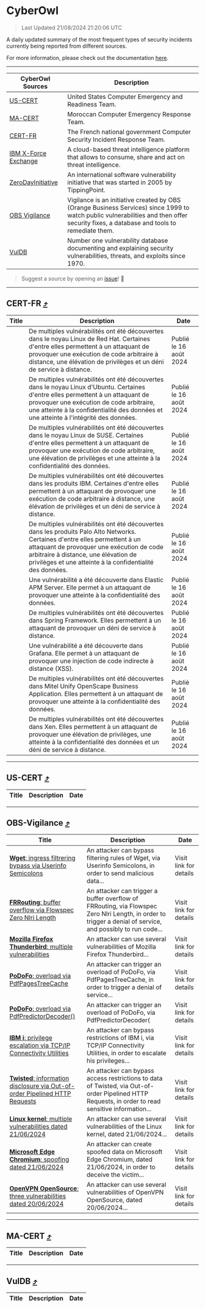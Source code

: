 
 <div id='top'></div>

# CyberOwl

 > Last Updated 21/08/2024 21:20:06 UTC
 
 A daily updated summary of the most frequent types of security incidents currently being reported from different sources.
 
 For more information, please check out the documentation [here](./docs/README.md).
 
 ---
 |CyberOwl Sources|Description|
 |---|---|
 |[US-CERT](#us-cert-arrow_heading_up)|United States Computer Emergency and Readiness Team.|
 |[MA-CERT](#ma-cert-arrow_heading_up)|Moroccan Computer Emergency Response Team.|
 |[CERT-FR](#cert-fr-arrow_heading_up)|The French national government Computer Security Incident Response Team.|
 |[IBM X-Force Exchange](#ibmcloud-arrow_heading_up)|A cloud-based threat intelligence platform that allows to consume, share and act on threat intelligence.|
 |[ZeroDayInitiative](#zerodayinitiative-arrow_heading_up)|An international software vulnerability initiative that was started in 2005 by TippingPoint.|
 |[OBS Vigilance](#obs-vigilance-arrow_heading_up)|Vigilance is an initiative created by OBS (Orange Business Services) since 1999 to watch public vulnerabilities and then offer security fixes, a database and tools to remediate them.|
 |[VulDB](#vuldb-arrow_heading_up)|Number one vulnerability database documenting and explaining security vulnerabilities, threats, and exploits since 1970.|
 
 > Suggest a source by opening an [issue](https://github.com/karimhabush/cyberowl/issues)! :raised_hands:
 ---

## CERT-FR [:arrow_heading_up:](#cyberowl)

 |Title|Description|Date|
 |---|---|---|
 |[](https://www.cert.ssi.gouv.fr/avis/CERTFR-2024-AVI-0695/)|De multiples vulnérabilités ont été découvertes dans le noyau Linux de Red Hat. Certaines d'entre elles permettent à un attaquant de provoquer une exécution de code arbitraire à distance, une élévation de privilèges et un déni de service à distance.|Publié le 16 août 2024|
 |[](https://www.cert.ssi.gouv.fr/avis/CERTFR-2024-AVI-0694/)|De multiples vulnérabilités ont été découvertes dans le noyau Linux d'Ubuntu. Certaines d'entre elles permettent à un attaquant de provoquer une exécution de code arbitraire, une atteinte à la confidentialité des données et une atteinte à l'intégrité des données.|Publié le 16 août 2024|
 |[](https://www.cert.ssi.gouv.fr/avis/CERTFR-2024-AVI-0693/)|De multiples vulnérabilités ont été découvertes dans le noyau Linux de SUSE. Certaines d'entre elles permettent à un attaquant de provoquer une exécution de code arbitraire, une élévation de privilèges et une atteinte à la confidentialité des données.|Publié le 16 août 2024|
 |[](https://www.cert.ssi.gouv.fr/avis/CERTFR-2024-AVI-0692/)|De multiples vulnérabilités ont été découvertes dans les produits IBM. Certaines d'entre elles permettent à un attaquant de provoquer une exécution de code arbitraire à distance, une élévation de privilèges et un déni de service à distance.|Publié le 16 août 2024|
 |[](https://www.cert.ssi.gouv.fr/avis/CERTFR-2024-AVI-0691/)|De multiples vulnérabilités ont été découvertes dans les produits Palo Alto Networks. Certaines d'entre elles permettent à un attaquant de provoquer une exécution de code arbitraire à distance, une élévation de privilèges et une atteinte à la confidentialité des données.|Publié le 16 août 2024|
 |[](https://www.cert.ssi.gouv.fr/avis/CERTFR-2024-AVI-0690/)|Une vulnérabilité a été découverte dans Elastic APM Server. Elle permet à un attaquant de provoquer une atteinte à la confidentialité des données.|Publié le 16 août 2024|
 |[](https://www.cert.ssi.gouv.fr/avis/CERTFR-2024-AVI-0689/)|De multiples vulnérabilités ont été découvertes dans Spring Framework. Elles permettent à un attaquant de provoquer un déni de service à distance.|Publié le 16 août 2024|
 |[](https://www.cert.ssi.gouv.fr/avis/CERTFR-2024-AVI-0688/)|Une vulnérabilité a été découverte dans Grafana. Elle permet à un attaquant de provoquer une injection de code indirecte à distance (XSS).|Publié le 16 août 2024|
 |[](https://www.cert.ssi.gouv.fr/avis/CERTFR-2024-AVI-0687/)|De multiples vulnérabilités ont été découvertes dans Mitel Unify OpenScape Business Application. Elles permettent à un attaquant de provoquer une atteinte à la confidentialité des données.|Publié le 16 août 2024|
 |[](https://www.cert.ssi.gouv.fr/avis/CERTFR-2024-AVI-0686/)|De multiples vulnérabilités ont été découvertes dans Xen. Elles permettent à un attaquant de provoquer une élévation de privilèges, une atteinte à la confidentialité des données et un déni de service à distance.|Publié le 16 août 2024|
 
 ---

## US-CERT [:arrow_heading_up:](#cyberowl)

 |Title|Description|Date|
 |---|---|---|
 
 ---

## OBS-Vigilance [:arrow_heading_up:](#cyberowl)

 |Title|Description|Date|
 |---|---|---|
 |[<a href="https://vigilance.fr/vulnerability/Wget-ingress-filtrering-bypass-via-Userinfo-Semicolons-44571" class="noirorange"><b>Wget</b>: ingress filtrering bypass via Userinfo Semicolons</a>](https://vigilance.fr/vulnerability/Wget-ingress-filtrering-bypass-via-Userinfo-Semicolons-44571)|An attacker can bypass filtering rules of Wget, via Userinfo Semicolons, in order to send malicious data...|Visit link for details|
 |[<a href="https://vigilance.fr/vulnerability/FRRouting-buffer-overflow-via-Flowspec-Zero-Nlri-Length-42937" class="noirorange"><b>FRRouting</b>: buffer overflow via Flowspec Zero Nlri Length</a>](https://vigilance.fr/vulnerability/FRRouting-buffer-overflow-via-Flowspec-Zero-Nlri-Length-42937)|An attacker can trigger a buffer overflow of FRRouting, via Flowspec Zero Nlri Length, in order to trigger a denial of service, and possibly to run code...|Visit link for details|
 |[<a href="https://vigilance.fr/vulnerability/Mozilla-Firefox-Thunderbird-multiple-vulnerabilities-42934" class="noirorange"><b>Mozilla Firefox  Thunderbird</b>: multiple vulnerabilities</a>](https://vigilance.fr/vulnerability/Mozilla-Firefox-Thunderbird-multiple-vulnerabilities-42934)|An attacker can use several vulnerabilities of Mozilla Firefox  Thunderbird...|Visit link for details|
 |[<a href="https://vigilance.fr/vulnerability/PoDoFo-overload-via-PdfPagesTreeCache-44570" class="noirorange"><b>PoDoFo</b>: overload via PdfPagesTreeCache</a>](https://vigilance.fr/vulnerability/PoDoFo-overload-via-PdfPagesTreeCache-44570)|An attacker can trigger an overload of PoDoFo, via PdfPagesTreeCache, in order to trigger a denial of service...|Visit link for details|
 |[<a href="https://vigilance.fr/vulnerability/PoDoFo-overload-via-PdfPredictorDecoder-44569" class="noirorange"><b>PoDoFo</b>: overload via PdfPredictorDecoder(<wbr>)</wbr></a>](https://vigilance.fr/vulnerability/PoDoFo-overload-via-PdfPredictorDecoder-44569)|An attacker can trigger an overload of PoDoFo, via PdfPredictorDecoder(|Visit link for details|
 |[<a href="https://vigilance.fr/vulnerability/IBM-i-privilege-escalation-via-TCP-IP-Connectivity-Utilities-44568" class="noirorange"><b>IBM i</b>: privilege escalation via TCP/IP Connectivity Utilities</a>](https://vigilance.fr/vulnerability/IBM-i-privilege-escalation-via-TCP-IP-Connectivity-Utilities-44568)|An attacker can bypass restrictions of IBM i, via TCP/IP Connectivity Utilities, in order to escalate his privileges...|Visit link for details|
 |[<a href="https://vigilance.fr/vulnerability/Twisted-information-disclosure-via-Out-of-order-Pipelined-HTTP-Requests-44860" class="noirorange"><b>Twisted</b>: information disclosure via Out-of-order Pipelined HTTP Requests</a>](https://vigilance.fr/vulnerability/Twisted-information-disclosure-via-Out-of-order-Pipelined-HTTP-Requests-44860)|An attacker can bypass access restrictions to data of Twisted, via Out-of-order Pipelined HTTP Requests, in order to read sensitive information...|Visit link for details|
 |[<a href="https://vigilance.fr/vulnerability/Linux-kernel-multiple-vulnerabilities-dated-21-06-2024-44567" class="noirorange"><b>Linux kernel</b>: multiple vulnerabilities dated 21/06/2024</a>](https://vigilance.fr/vulnerability/Linux-kernel-multiple-vulnerabilities-dated-21-06-2024-44567)|An attacker can use several vulnerabilities of the Linux kernel, dated 21/06/2024...|Visit link for details|
 |[<a href="https://vigilance.fr/vulnerability/Microsoft-Edge-Chromium-spoofing-dated-21-06-2024-44566" class="noirorange"><b>Microsoft Edge Chromium</b>: spoofing dated 21/06/2024</a>](https://vigilance.fr/vulnerability/Microsoft-Edge-Chromium-spoofing-dated-21-06-2024-44566)|An attacker can create spoofed data on Microsoft Edge Chromium, dated 21/06/2024, in order to deceive the victim...|Visit link for details|
 |[<a href="https://vigilance.fr/vulnerability/OpenVPN-OpenSource-three-vulnerabilities-dated-20-06-2024-44564" class="noirorange"><b>OpenVPN OpenSource</b>: three vulnerabilities dated 20/06/2024</a>](https://vigilance.fr/vulnerability/OpenVPN-OpenSource-three-vulnerabilities-dated-20-06-2024-44564)|An attacker can use several vulnerabilities of OpenVPN OpenSource, dated 20/06/2024...|Visit link for details|
 
 ---

## MA-CERT [:arrow_heading_up:](#cyberowl)

 |Title|Description|Date|
 |---|---|---|
 
 ---

## VulDB [:arrow_heading_up:](#cyberowl)

 |Title|Description|Date|
 |---|---|---|
 